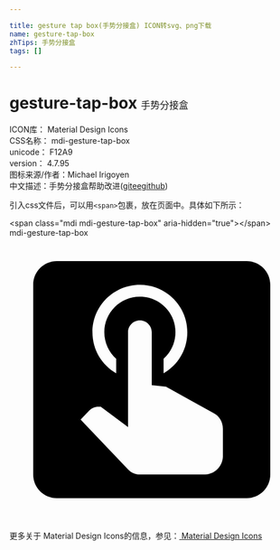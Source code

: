 ```yaml
---

title: gesture tap box(手势分接盒) ICON转svg、png下载
name: gesture-tap-box
zhTips: 手势分接盒
tags: []

---
```


# gesture-tap-box  <small style="font-size: 60%;font-weight: 100">手势分接盒</small>


<div class="detail-page">
<p>
<span>
ICON库：
<span class="badge-secondary badge">Material Design Icons</span> 
</span>
<br/>
<span>
CSS名称：
<span class="badge-secondary badge">mdi-gesture-tap-box</span> 
</span>
<br/>
<span>
unicode：
<span class="badge-secondary badge">F12A9</span> 
<copy-btn content='F12A9' btn-title=""></copy-btn>
<copy-btn :content='String.fromCodePoint(parseInt("F12A9", 16))' btn-title="复制U"></copy-btn>
</span>
<br/>
<span>
version：
<span class="badge-secondary badge">4.7.95</span> 
</span>
<br/>
<span>图标来源/作者：<span class="badge-light badge">Michael Irigoyen</span></span> 
<br/>
<span class="zh-detail">中文描述：<span class="badge-primary badge">手势分接盒</span><span class="help-link"><span>帮助改进</span>(<a href="https://gitee.com/liuwave/icon-helper/edit/master/json/material/gesture-tap-box.json" target="_blank" rel="noopener noreferrer">gitee</a><a href="https://github.com/liuwave/icon-helper/edit/master/json/material/gesture-tap-box.json" target="_blank" rel="noopener noreferrer">github</a></span>)</span><br/>
</p>
</div>
<div class="alert alert-dark">
  <i class="mdi mdi-gesture-tap-box mdi-48px"></i>
  <i class="mdi mdi-gesture-tap-box mdi-36px"></i>
  <i class="mdi mdi-gesture-tap-box mdi-24px"></i>
  <i class="mdi mdi-gesture-tap-box mdi-18px"></i>
</div>
<div>
  <p>引入css文件后，可以用<code>&lt;span&gt;</code>包裹，放在页面中。具体如下所示：    
  </p>
  <div class="alert alert-primary" style="font-size: 14px">
    &lt;span class="mdi mdi-gesture-tap-box" aria-hidden="true"&gt;&lt;/span&gt;
    <copy-btn content='<span class="mdi mdi-gesture-tap-box" aria-hidden="true"></span>'></copy-btn>
  </div>
  <div class="alert alert-secondary">
    <i class="mdi mdi-gesture-tap-box"
    style="font-size: 24px"
    aria-hidden="true"></i> mdi-gesture-tap-box
    <copy-btn content="mdi-gesture-tap-box" btn-title="复制图标名称"></copy-btn>
  </div>
</div>
<div id="svg" class="svg-wrap">
<svg xmlns="http://www.w3.org/2000/svg" viewBox="0 0 24 24"><path d="M20 2H4C2.89 2 2 2.89 2 4V20C2 21.11 2.89 22 4 22H20C21.11 22 22 21.11 22 20V4C22 2.89 21.11 2 20 2M11 4C13.21 4 15 5.79 15 8C15 9.5 14.2 10.77 13 11.46V10.24C13.61 9.69 14 8.89 14 8C14 6.34 12.66 5 11 5S8 6.34 8 8C8 8.89 8.39 9.69 9 10.24V11.46C7.8 10.77 7 9.5 7 8C7 5.79 8.79 4 11 4M18 18.5C17.97 19.32 17.32 19.97 16.5 20H11C10.62 20 10.26 19.85 10 19.57L6 15.37L6.74 14.6C6.93 14.39 7.2 14.28 7.5 14.28H7.7L10 16V8C10 7.45 10.45 7 11 7S12 7.45 12 8V12.47L13.21 12.6L17.15 14.79C17.68 15.03 18 15.56 18 16.14V18.5Z" /></svg>
</div>
<detail full-name='mdi-gesture-tap-box'></detail>
    
<div><p>更多关于 Material Design Icons的信息，参见：<a target="_blank" href="https://iconhelper.cn/material.html"> Material Design Icons</a>
</p></div>
